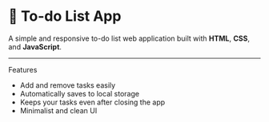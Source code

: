 # 📝 To-do List App

A simple and responsive to-do list web application built with **HTML**, **CSS**, and **JavaScript**.

---
Features

- Add and remove tasks easily
- Automatically saves to local storage
- Keeps your tasks even after closing the app
- Minimalist and clean UI
